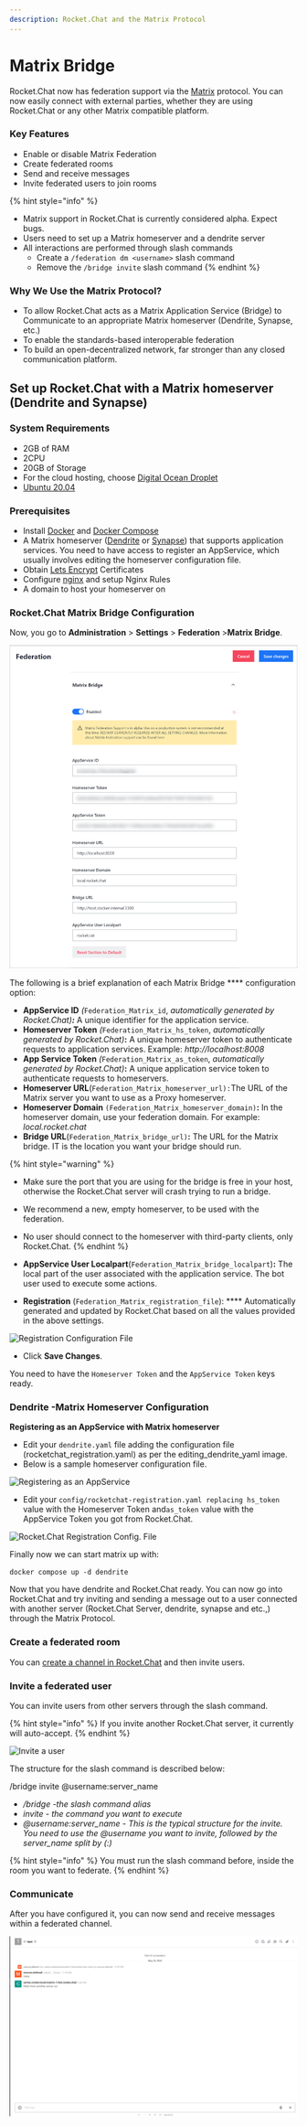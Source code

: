 ```yaml
---
description: Rocket.Chat and the Matrix Protocol
---
```


# Matrix Bridge

Rocket.Chat now has federation support via the [Matrix](https://matrix.org/) protocol. You can now easily connect with external parties, whether they are using Rocket.Chat or any other Matrix compatible platform.

### **Key Features**

* Enable or disable Matrix Federation
* Create federated rooms
* Send and receive messages
* Invite federated users to join rooms

{% hint style="info" %}
* Matrix support in Rocket.Chat is currently considered alpha. Expect bugs.
* Users need to set up a Matrix homeserver and a dendrite server
* All interactions are performed through slash commands
  * Create a `/federation dm <username>` slash command
  * Remove the `/bridge invite` slash command
{% endhint %}

### Why We Use the Matrix Protocol? <a href="#how-to-setup-rocketchat-with-a-matrix-homeserver" id="how-to-setup-rocketchat-with-a-matrix-homeserver"></a>

* To allow Rocket.Chat acts as a Matrix Application Service (Bridge) to Communicate to an appropriate Matrix homeserver (Dendrite, Synapse, etc.)
* To enable the standards-based interoperable federation
* To build an open-decentralized network, far stronger than any closed communication platform.

## Set up Rocket.Chat with a Matrix homeserver (Dendrite and Synapse) <a href="#how-to-setup-rocketchat-with-a-matrix-homeserver" id="how-to-setup-rocketchat-with-a-matrix-homeserver"></a>

### System Requirements

* 2GB of RAM
* 2CPU
* 20GB of Storage
* For the cloud hosting, choose [Digital Ocean Droplet](https://docs.rocket.chat/quick-start/upgrading-rocket.chat#upgrading-rocket.chat-digital-ocean-oneclick-install)
* [Ubuntu 20.04](https://docs.rocket.chat/quick-start/installing-and-updating/other-deployment-methods/manual-installation/debian-based-distros/ubuntu)

### **Prerequisites**

* Install [Docker](https://docs.docker.com/get-docker/) and [Docker Compose](https://docs.docker.com/compose/install/)
* A Matrix homeserver ([Dendrite](https://github.com/matrix-org/dendrite) or [Synapse](https://matrix.org/docs/projects/server/synapse)) that supports application services. You need to have access to register an AppService, which usually involves editing the homeserver configuration file.
* Obtain [Lets Encrypt](https://letsencrypt.org/) Certificates
* Configure [nginx](https://docs.rocket.chat/quick-start/installing-and-updating/rapid-deployment-methods/docker-and-docker-compose/docker-containers#5.-installing-nginx-and-ssl-certificate) and setup Nginx Rules
* A domain to host your homeserver on

### Rocket.Chat Matrix Bridge Configuration

Now, you go to **Administration** > **Settings** > **Federation** >**Matrix Bridge**.

![](../../../../../.gitbook/assets/Matrixbridgenew.png)

The following is a brief explanation of each Matrix Bridge **** configuration option:

* **AppService ID** _(_`Federation_Matrix_id`, _automatically generated by Rocket.Chat)**:**_ A unique identifier for the application service.&#x20;
* **Homeserver Token** _(_`Federation_Matrix_hs_token`, _automatically generated by Rocket.Chat)_**:** A unique homeserver token to authenticate requests to application services. Example: _http://localhost:8008_
* **App Service Token** _(_`Federation_Matrix_as_token`, _automatically generated by Rocket.Chat)_**:** A unique application service token to authenticate requests to homeservers.&#x20;
* **Homeserver URL**(`Federation_Matrix_homeserver_url):`The URL of the Matrix server you want to use as a Proxy homeserver.
* **Homeserver Domain** `(Federation_Matrix_homeserver_domain)`**:** In the homeserver domain, use your federation domain. For example: _local.rocket.chat_
* **Bridge URL**(`Federation_Matrix_bridge_url)`**:** The URL for the Matrix bridge.  IT is the location you want your bridge should run.

{% hint style="warning" %}
* Make sure the port that you are using for the bridge is free in your host, otherwise the Rocket.Chat server will crash trying to run a bridge.
* We recommend a new, empty homeserver, to be used with the federation.
* No user should connect to the homeserver with third-party clients, only Rocket.Chat.
{% endhint %}

* **AppService User Localpart**(`Federation_Matrix_bridge_localpart`)**:** The local part of the user associated with the application service. The bot user used to execute some actions.
* **Registration** (`Federation_Matrix_registration_file`): **** Automatically generated and updated by Rocket.Chat based on all the values provided in the above settings.

![Registration Configuration File](../../../../../.gitbook/assets/registration\_file.png)

* Click **Save Changes**.&#x20;

You need to have the `Homeserver Token` and the `AppService Token` keys ready.

### **D**endrite -**Matrix Homeserver Configuration**&#x20;

**Registering as an AppService with Matrix homeserver**&#x20;

* Edit your `dendrite.yaml` file adding the configuration file (rocketchat\_registration.yaml) as per the editing\_dendrite\_yaml image.
* Below is a sample homeserver configuration file.

![Registering as an AppService](../../../../../.gitbook/assets/editing\_dendrite\_yaml.png)

* Edit your `config/rocketchat-registration.yaml replacing hs_token` value with the Homeserver Token and`as_token` value with the AppService Token you got from Rocket.Chat.

![Rocket.Chat Registration Config. File](<../../../../../.gitbook/assets/editing\_rocketchat\_registration\_yaml (1).png>)

Finally now we can start matrix up with:

```
docker compose up -d dendrite

```

Now that you have dendrite and Rocket.Chat ready. You can now go into Rocket.Chat and try inviting and sending a message out to a user connected with another server (Rocket.Chat Server, dendrite, synapse and etc.,) through the Matrix Protocol.

### Create a federated room

You can [create a channel in Rocket.Chat](https://docs.rocket.chat/guides/user-guides/rooms/channels/create-a-new-channel) and then invite users.

### Invite a federated user

You can invite users from other servers through the slash command.&#x20;

{% hint style="info" %}
If you invite another Rocket.Chat server, it currently will auto-accept.
{% endhint %}

![Invite a user](../../../../../.gitbook/assets/Inviting\_users.png)

The structure for the slash command is described below:

/bridge invite @username:server\_name

* _/bridge -the slash command alias_
* _invite - the command you want to execute_
* _@username:server\_name - This is the typical structure for the invite. You need to use the @username you want to invite, followed by the server\_name split by (:)_

{% hint style="info" %}
You must run the slash command before, inside the room you want to federate.
{% endhint %}

### Communicate&#x20;

After you have configured it, you can now send and receive messages within a federated channel.&#x20;

![Communicate](../../../../../.gitbook/assets/Comunication.png)

